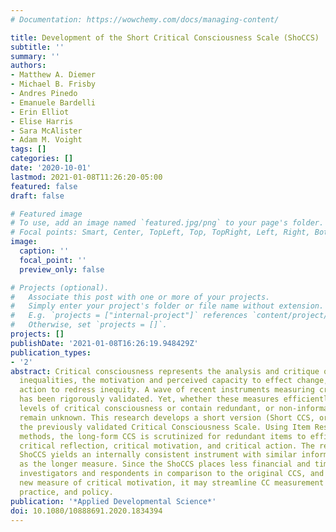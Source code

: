 ```yaml
---
# Documentation: https://wowchemy.com/docs/managing-content/

title: Development of the Short Critical Consciousness Scale (ShoCCS)
subtitle: ''
summary: ''
authors:
- Matthew A. Diemer
- Michael B. Frisby
- Andres Pinedo
- Emanuele Bardelli
- Erin Elliot
- Elise Harris
- Sara McAlister
- Adam M. Voight
tags: []
categories: []
date: '2020-10-01'
lastmod: 2021-01-08T11:26:20-05:00
featured: false
draft: false

# Featured image
# To use, add an image named `featured.jpg/png` to your page's folder.
# Focal points: Smart, Center, TopLeft, Top, TopRight, Left, Right, BottomLeft, Bottom, BottomRight.
image:
  caption: ''
  focal_point: ''
  preview_only: false

# Projects (optional).
#   Associate this post with one or more of your projects.
#   Simply enter your project's folder or file name without extension.
#   E.g. `projects = ["internal-project"]` references `content/project/deep-learning/index.md`.
#   Otherwise, set `projects = []`.
projects: []
publishDate: '2021-01-08T16:26:19.948429Z'
publication_types:
- '2'
abstract: Critical consciousness represents the analysis and critique of structural
  inequalities, the motivation and perceived capacity to effect change, and social
  action to redress inequity. A wave of recent instruments measuring critical consciousness
  has been rigorously validated. Yet, whether these measures efficiently assess different
  levels of critical consciousness or contain redundant, or non-informative, items
  remain unknown. This research develops a short version (Short CCS, or ShoCCS) of
  the previously validated Critical Consciousness Scale. Using Item Response Theory
  methods, the long-form CCS is scrutinized for redundant items to efficiently measure
  critical reflection, critical motivation, and critical action. The resulting 13-item
  ShoCCS yields an internally consistent instrument with similar information distributions
  as the longer measure. Since the ShoCCS places less financial and time burden on
  investigators and respondents in comparison to the original CCS, and includes a
  new measure of critical motivation, it may streamline CC measurement in scholarship,
  practice, and policy.
publication: '*Applied Developmental Science*'
doi: 10.1080/10888691.2020.1834394
---
```

